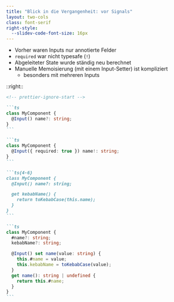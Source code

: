 ```yaml
---
title: "Blick in die Vergangenheit: vor Signals"
layout: two-cols
class: font-serif
right-style:
  --slidev-code-font-size: 16px
---
```


<v-clicks at="0">

- Vorher waren Inputs nur annotierte Felder
- `required` war nicht typesafe (`!`)
- Abgeleiteter State wurde ständig neu berechnet
- Manuelle Memoisierung (mit einem Input-Setter) ist kompliziert
  - besonders mit mehreren Inputs

</v-clicks>

::right::

````md magic-move
<!-- prettier-ignore-start -->

```ts
class MyComponent {
  @Input() name?: string;
}
```

```ts
class MyComponent {
  @Input({ required: true }) name!: string;
}
```

```ts{4-6}
class MyComponent {
  @Input() name?: string;

  get kebabName() {
    return toKebabCase(this.name);
  }
}
```

```ts
class MyComponent {
  #name?: string;
  kebabName?: string;

  @Input() set name(value: string) {
    this.#name = value;
    this.kebabName = toKebabCase(value);
  }
  get name(): string | undefined {
    return this.#name;
  }
}
```
````
